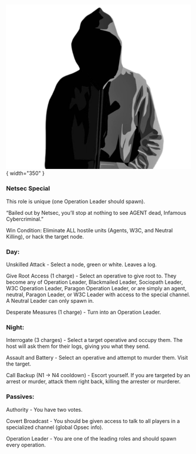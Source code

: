 ![infamouscybercriminal.png](Images/infamouscybercriminal.png){ width="350" }

### **Netsec Special**

This role is unique (one Operation Leader should spawn).

“Bailed out by Netsec, you’ll stop at nothing to see AGENT dead, Infamous Cybercriminal.”

Win Condition: Eliminate ALL hostile units (Agents, W3C, and Neutral Killing), or hack the target node.

### **Day:**

Unskilled Attack - Select a node, green or white. Leaves a log.

Give Root Access (1 charge) - Select an operative to give root to. They become any of Operation Leader, Blackmailed Leader, Sociopath Leader, W3C Operation Leader, Paragon Operation Leader, or are simply an agent, neutral, Paragon Leader, or W3C Leader with access to the special channel. A Neutral Leader can only spawn in.

Desperate Measures (1 charge) - Turn into an Operation Leader.

### **Night:**

Interrogate (3 charges) - Select a target operative and occupy them. The host will ask them for their logs, giving you what they send.

Assault and Battery - Select an operative and attempt to murder them. Visit the target.

Call Backup (N1 -> N4 cooldown) - Escort yourself. If you are targeted by an arrest or murder, attack them right back, killing the arrester or murderer.

### **Passives:**

Authority - You have two votes.

Covert Broadcast - You should be given access to talk to all players in a specialized channel (global Opsec info).

Operation Leader - You are one of the leading roles and should spawn every operation.